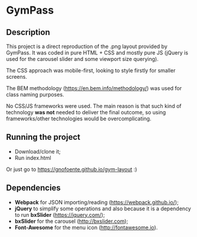 # GymPass

## Description
This project is a direct reproduction of the .png layout provided by GymPass. It was coded in pure HTML + CSS and mostly pure JS (jQuery is used for the carousel slider and some viewport size querying). 

The CSS approach was mobile-first, looking to style firstly for smaller screens. 

The BEM methodology (https://en.bem.info/methodology/) was used for class naming purposes.

No CSS/JS frameworks were used. The main reason is that such kind of technology **was not** needed to deliver the final outcome, so using frameworks/other technologies would be overcomplicating.

## Running the project
* Download/clone it;
* Run index.html

Or just go to https://gnofoente.github.io/gym-layout :)

## Dependencies
* **Webpack** for JSON importing/reading (https://webpack.github.io/);
* **jQuery** to simplify some operations and also because it is a dependency to run **bxSlider** (https://jquery.com/);
* **bxSlider** for the carousel (http://bxslider.com);
* **Font-Awesome** for the menu icon (http://fontawesome.io).
